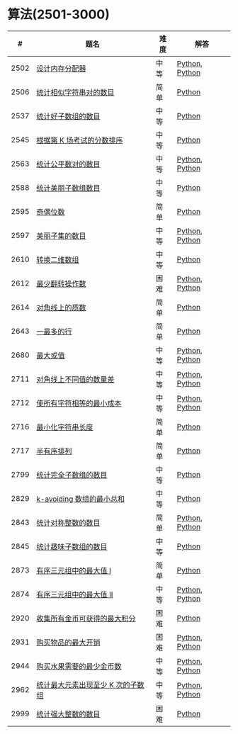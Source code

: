 # 算法(2501-3000)

| # | 题名 | 难度 | 解答 |
| --- | --- | --- | --- |
| 2502 | [设计内存分配器](https://leetcode.cn/problems/design-memory-allocator/) | 中等 | [Python](2502/Allocator.py), [Python](2502/Allocator_2.py) |
| 2506 | [统计相似字符串对的数目](https://leetcode.cn/problems/count-pairs-of-similar-strings/) | 简单 | [Python](2506/similarPairs.py) |
| 2537 | [统计好子数组的数目](https://leetcode.cn/problems/count-the-number-of-good-subarrays/) | 中等 | [Python](2537/countGood.py) |
| 2545 | [根据第 K 场考试的分数排序](https://leetcode.cn/problems/sort-the-students-by-their-kth-score/) | 中等 | [Python](2545/sortTheStudents.py) |
| 2563 | [统计公平数对的数目](https://leetcode.cn/problems/count-the-number-of-fair-pairs/) | 中等 | [Python](2563/countFairPairs.py), [Python](2563/countFairPairs_2.py) |
| 2588 | [统计美丽子数组数目](https://leetcode.cn/problems/count-the-number-of-beautiful-subarrays/) | 中等 | [Python](2588/beautifulSubarrays.py) |
| 2595 | [奇偶位数](https://leetcode.cn/problems/number-of-even-and-odd-bits/) | 简单 | [Python](2595/evenOddBit.py) |
| 2597 | [美丽子集的数目](https://leetcode.cn/problems/the-number-of-beautiful-subsets/) | 中等 | [Python](2597/beautifulSubsets.py), [Python](2597/beautifulSubsets_2.py) |
| 2610 | [转换二维数组](https://leetcode.cn/problems/convert-an-array-into-a-2d-array-with-conditions/) | 中等 | [Python](2610/findMatrix.py) |
| 2612 | [最少翻转操作数](https://leetcode.cn/problems/minimum-reverse-operations/) | 困难 | [Python](2612/minReverseOperations.py), [Python](2612/minReverseOperations_2.py) |
| 2614 | [对角线上的质数](https://leetcode.cn/problems/prime-in-diagonal/) | 简单 | [Python](2614/diagonalPrime.py) |
| 2643 | [一最多的行](https://leetcode.cn/problems/row-with-maximum-ones/) | 简单 | [Python](2643/rowAndMaximumOnes.py) |
| 2680 | [最大或值](https://leetcode.cn/problems/maximum-or/) | 中等 | [Python](2680/maximumOr.py), [Python](2680/maximumOr_2.py) |
| 2711 | [对角线上不同值的数量差](https://leetcode.cn/problems/difference-of-number-of-distinct-values-on-diagonals/) | 中等 | [Python](2711/differenceOfDistinctValues.py), [Python](2711/differenceOfDistinctValues_2.py) |
| 2712 | [使所有字符相等的最小成本](https://leetcode.cn/problems/minimum-cost-to-make-all-characters-equal/) | 中等 | [Python](2712/minimumCost.py), [Python](2712/minimumCost_2.py) |
| 2716 | [最小化字符串长度](https://leetcode.cn/problems/minimize-string-length/) | 简单 | [Python](2716/minimizedStringLength.py) |
| 2717 | [半有序排列](https://leetcode.cn/problems/semi-ordered-permutation/) | 简单 | [Python](2717/semiOrderedPermutation.py) |
| 2799 | [统计完全子数组的数目](https://leetcode.cn/problems/count-complete-subarrays-in-an-array/) | 中等 | [Python](2799/countCompleteSubarrays.py) |
| 2829 | [k-avoiding 数组的最小总和](https://leetcode.cn/problems/determine-the-minimum-sum-of-a-k-avoiding-array/) | 中等 | [Python](2829/minimumSum.py) |
| 2843 | [统计对称整数的数目](https://leetcode.cn/problems/count-symmetric-integers/) | 简单 | [Python](2843/countSymmetricIntegers.py), [Python](2843/countSymmetricIntegers_2.py) |
| 2845 | [统计趣味子数组的数目](https://leetcode.cn/problems/count-of-interesting-subarrays/) | 中等 | [Python](2845/countInterestingSubarrays.py) |
| 2873 | [有序三元组中的最大值 I](https://leetcode.cn/problems/maximum-value-of-an-ordered-triplet-i/) | 简单 | [Python](2873/maximumTripletValue.py) |
| 2874 | [有序三元组中的最大值 II](https://leetcode.cn/problems/maximum-value-of-an-ordered-triplet-ii/) | 中等 | [Python](2874/maximumTripletValue.py), [Python](2874/maximumTripletValue_2.py) |
| 2920 | [收集所有金币可获得的最大积分](https://leetcode.cn/problems/maximum-points-after-collecting-coins-from-all-nodes/) | 困难 | [Python](2920/maximumPoints.py) |
| 2931 | [购买物品的最大开销](https://leetcode.cn/problems/maximum-spending-after-buying-items/) | 困难 | [Python](2931/maxSpending.py), [Python](2931/maxSpending_2.py) |
| 2944 | [购买水果需要的最少金币数](https://leetcode.cn/problems/minimum-number-of-coins-for-fruits/) | 中等 | [Python](2944/minimumCoins.py), [Python](2944/minimumCoins_2.py) |
| 2962 | [统计最大元素出现至少 K 次的子数组](https://leetcode.cn/problems/count-subarrays-where-max-element-appears-at-least-k-times/) | 中等 | [Python](2962/countSubarrays.py), [Python](2962/countSubarrays_2.py) |
| 2999 | [统计强大整数的数目](https://leetcode.cn/problems/count-the-number-of-powerful-integers/) | 困难 | [Python](2999/numberOfPowerfulInt.py) |
